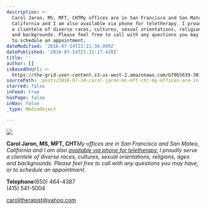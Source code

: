 ```yaml
---
description: >-
  Carol Jaron, MS, MFT, CHTMy offices are in San Francisco and San Mateo,
  California and I am also available via phone for teletherapy. I proudly serve
  a clientele of diverse races, cultures, sexual orientations, religions, ages
  and backgrounds. Please feel free to call with any questions you may have, or
  to schedule an appointment.
dateModified: '2016-07-14T21:11:38.099Z'
datePublished: '2016-07-14T21:31:17.420Z'
title: ''
author: []
isBasedOnUrl: >-
  https://the-grid-user-content.s3-us-west-2.amazonaws.com/b70b5639-301e-432e-96e0-a33be342865d.jpg
sourcePath: _posts/2016-07-14-carol-jaron-ms-mft-cht-my-offices-are-in-san-francisco-an.md
starred: false
inFeed: true
hasPage: false
inNav: false
_type: MediaObject

---
```

![](https://the-grid-user-content.s3-us-west-2.amazonaws.com/b70b5639-301e-432e-96e0-a33be342865d.jpg)

**Carol Jaron, MS, MFT, CHT**_My offices are in San Francisco and San Mateo, California and I am also [available via phone for teletherapy.][0] I proudly serve a clientele of diverse races, cultures, sexual orientations, religions, ages and backgrounds. Please feel free to call with any questions you may have, or to schedule an appointment._

**Telephone**(650) 464-4387  
(415) 541-5004

caroljtherapist@yahoo.com

[0]: http://www.caroljguidingstar.com/teletherapy_therapy_or_counsel.html